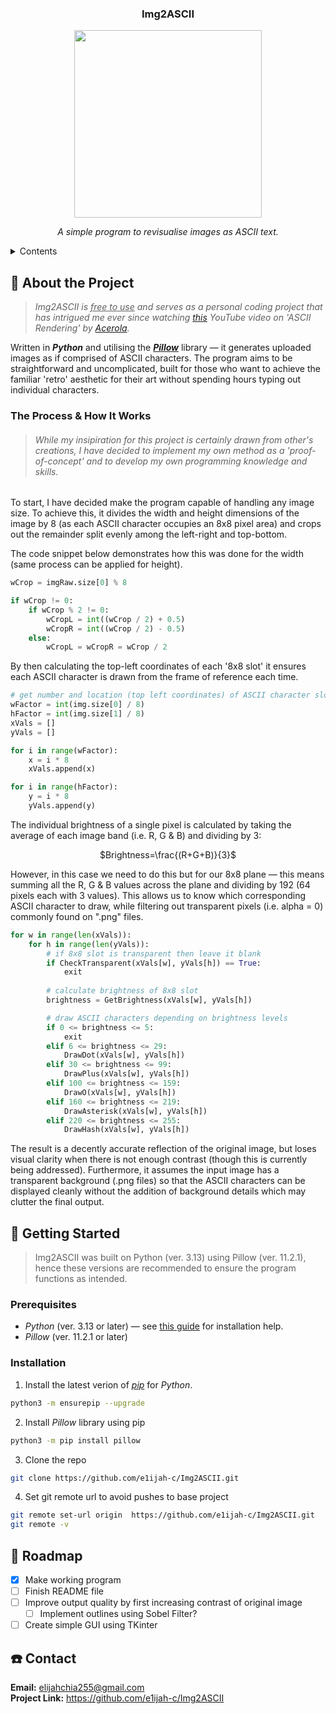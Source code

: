 <h3 align="center">
    Img2ASCII
</h3>

<p align="center">
  <img width="300" src="https://github.com/user-attachments/assets/93dd5ea3-b304-4aad-8b13-9c4c8daf227b">
</p>

<p align="center">
  <i>
    A simple program to revisualise images as ASCII text.
  </i>
</p>

<details>

<summary>Contents</summary>

1. [About the Project](#-about-the-project)
    - [The Process & How It Works](#the-process--how-it-works) 
2. [Getting Started](#-getting-started)
    - [Prerequisites](#prerequisites)
    - [Installation](#installation)
3. [Roadmap](#-roadmap)
4. [Contact](#%EF%B8%8F-contact)

</details>



## 🚀 About the Project
> _Img2ASCII is <ins>free to use</ins> and serves as a personal coding project that has intrigued me ever since watching [this](https://youtu.be/gg40RWiaHRY?si=JBFu_-3ykr3s3N7P) YouTube video on 'ASCII Rendering' by [Acerola](https://github.com/GarrettGunnell)._

Written in _**Python**_ and utilising the [**_Pillow_**](https://pillow.readthedocs.io/en/stable/) library — it generates uploaded images as if comprised of ASCII characters. The program aims to be straightforward and uncomplicated,
built for those who want to achieve the familiar 'retro' aesthetic for their art without spending hours typing out individual characters. 

### The Process & How It Works

> ###### While my insipiration for this project is certainly drawn from other's creations, I have decided to implement my own method as a _'proof-of-concept'_ and to develop my own programming knowledge and skills.

To start, I have decided make the program capable of handling any image size. To achieve this, it divides the width and height dimensions of the image by 8 (as each ASCII character occupies an 8x8 pixel area) and crops out the remainder split evenly among the left-right and top-bottom. 

The code snippet below demonstrates how this was done for the width (same process can be applied for height).  
```python
wCrop = imgRaw.size[0] % 8

if wCrop != 0:
    if wCrop % 2 != 0:
        wCropL = int((wCrop / 2) + 0.5)
        wCropR = int((wCrop / 2) - 0.5)
    else:
        wCropL = wCropR = wCrop / 2
```
By then calculating the top-left coordinates of each '8x8 slot' it ensures each ASCII character is drawn from the frame of reference each time.
```python
# get number and location (top left coordinates) of ASCII character slots
wFactor = int(img.size[0] / 8)
hFactor = int(img.size[1] / 8)
xVals = []
yVals = []

for i in range(wFactor):
    x = i * 8
    xVals.append(x)

for i in range(hFactor):
    y = i * 8
    yVals.append(y)
```

The individual brightness of a single pixel is calculated by taking the average of each image band (i.e. R, G & B) and dividing by 3:

<p align="center">
    $Brightness=\frac{(R+G+B)}{3}$
</p>

However, in this case we need to do this but for our 8x8 plane — this means summing all the R, G & B values across the plane and dividing by 192 (64 pixels each with 3 values). This allows us to know which corresponding ASCII character to draw, while filtering out transparent pixels (i.e. alpha = 0) commonly found on ".png" files.
```python
for w in range(len(xVals)):
    for h in range(len(yVals)):
        # if 8x8 slot is transparent then leave it blank
        if CheckTransparent(xVals[w], yVals[h]) == True:
            exit
        
        # calculate brightness of 8x8 slot
        brightness = GetBrightness(xVals[w], yVals[h])

        # draw ASCII characters depending on brightness levels
        if 0 <= brightness <= 5:
            exit
        elif 6 <= brightness <= 29:
            DrawDot(xVals[w], yVals[h])
        elif 30 <= brightness <= 99:
            DrawPlus(xVals[w], yVals[h])
        elif 100 <= brightness <= 159:
            DrawO(xVals[w], yVals[h])
        elif 160 <= brightness <= 219:
            DrawAsterisk(xVals[w], yVals[h])
        elif 220 <= brightness <= 255:
            DrawHash(xVals[w], yVals[h])
```
The result is a decently accurate reflection of the original image, but loses visual clarity when there is not enough contrast (though this is currently being addressed). Furthermore, it assumes the input image has a transparent background (.png files) so that the ASCII characters can be displayed cleanly without the addition of background details which may clutter the final output. 


## 📘 Getting Started 
> Img2ASCII was built on Python (ver. 3.13) using Pillow (ver. 11.2.1), hence these versions are recommended to ensure the program functions as intended.

### Prerequisites
- _Python_ (ver. 3.13 or later) — see [this guide](https://wiki.python.org/moin/BeginnersGuide/Download) for installation help.
- _Pillow_ (ver. 11.2.1 or later)

### Installation
1. Install the latest verion of [_pip_](https://pip.pypa.io/en/stable/) for _Python_.
```bash
python3 -m ensurepip --upgrade
```

2. Install _Pillow_ library using pip
```bash
python3 -m pip install pillow
```

3. Clone the repo
```bash
git clone https://github.com/e1ijah-c/Img2ASCII.git
```

4. Set git remote url to avoid pushes to base project
```bash
git remote set-url origin  https://github.com/e1ijah-c/Img2ASCII.git
git remote -v
```

## 🚙 Roadmap

- [x] Make working program
- [ ] Finish README file
- [ ] Improve output quality by first increasing contrast of original image
    - [ ] Implement outlines using Sobel Filter?
- [ ] Create simple GUI using TKinter

## ☎️ Contact

**Email:** elijahchia255@gmail.com\
**Project Link:** https://github.com/e1ijah-c/Img2ASCII



